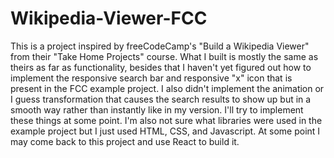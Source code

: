 # Wikipedia-Viewer-FCC
This is a project inspired by freeCodeCamp's "Build a Wikipedia Viewer" from their "Take Home Projects" course. What I built is mostly the same as theirs as far as functionality, besides that I haven't yet figured out how to implement the responsive search bar and responsive "x" icon that is present in the FCC example project. I also didn't implement the animation or I guess transformation that causes the search results to show up but in a smooth way rather than instantly like in my version. I'll try to implement these things at some point. I'm also not sure what libraries were used in the example project but I just used HTML, CSS, and Javascript. At some point I may come back to this project and use React to build it. 
